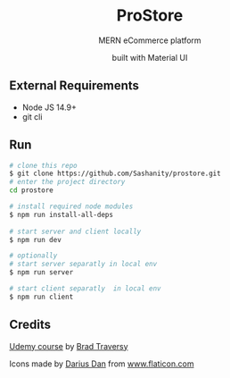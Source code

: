 <div align="center">
<h1>ProStore</h1>
<p>MERN eCommerce platform</p>
<p>built with Material UI</p>
</div>

## External Requirements

- Node JS 14.9+
- git cli

## Run

``` sh
# clone this repo 
$ git clone https://github.com/Sashanity/prostore.git
# enter the project directory
cd prostore

# install required node modules
$ npm run install-all-deps
 
# start server and client locally
$ npm run dev

# optionally
# start server separatly in local env
$ npm run server

# start client separatly  in local env
$ npm run client
```

## Credits
[Udemy course](https://www.udemy.com/course/mern-ecommerce/) by [Brad Traversy](https://www.traversymedia.com/) 
<div>Icons made by <a href="https://www.flaticon.com/authors/darius-dan" title="Darius Dan">Darius Dan</a> from <a href="https://www.flaticon.com/" title="Flaticon">www.flaticon.com</a></div>